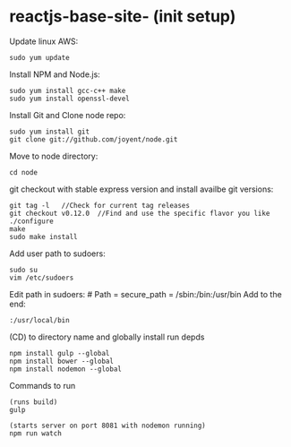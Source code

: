 # reactjs-base-site- (init setup)

Update linux AWS:

    sudo yum update

Install NPM and Node.js:

    sudo yum install gcc-c++ make
    sudo yum install openssl-devel
    
Install Git and Clone node repo:

    sudo yum install git 
    git clone git://github.com/joyent/node.git

Move to node directory:

    cd node
    
git checkout with stable express version and install availbe git versions:

    git tag -l   //Check for current tag releases
    git checkout v0.12.0  //Find and use the specific flavor you like
    ./configure 
    make 
    sudo make install

Add user path to sudoers:

    sudo su
    vim /etc/sudoers
    
Edit path in sudoers: # Path = secure_path = /sbin:/bin:/usr/bin 
Add to the end:

    :/usr/local/bin

(CD) to directory name and globally install run depds
    
    npm install gulp --global
    npm install bower --global
    npm install nodemon --global

Commands to run
    
    (runs build)
    gulp
    
    (starts server on port 8081 with nodemon running)
    npm run watch
